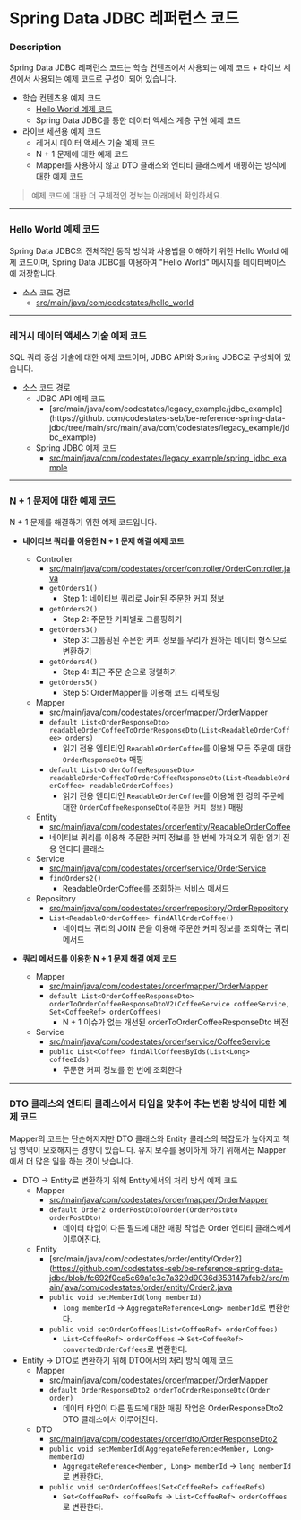 # Spring Data JDBC 레퍼런스 코드

### Description
Spring Data JDBC 레퍼런스 코드는 학습 컨텐츠에서 사용되는 예제 코드 + 라이브 세션에서 사용되는 예제 코드로 구성이 되어 있습니다.
* 학습 컨텐츠용 예제 코드
  * [Hello World 예제 코드](#hello-world-예제-코드)
  * Spring Data JDBC를 통한 데이터 액세스 계층 구현 예제 코드
* 라이브 세션용 예제 코드
  * 레거시 데이터 액세스 기술 예제 코드
  * N + 1 문제에 대한 예제 코드
  * Mapper를 사용하지 않고 DTO 클래스와 엔티티 클래스에서 매핑하는 방식에 대한 예제 코드
  
> 예제 코드에 대한 더 구체적인 정보는 아래에서 확인하세요.

---

### Hello World 예제 코드
Spring Data JDBC의 전체적인 동작 방식과 사용법을 이해하기 위한 Hello World 예제 코드이며, Spring Data JDBC를 이용하여 "Hello World" 메시지를 데이터베이스에 저장합니다.

* 소스 코드 경로
  * [src/main/java/com/codestates/hello_world](https://github.com/codestates-seb/be-reference-spring-data-jdbc/tree/main/src/main/java/com/codestates/hello_world)

---

### 레거시 데이터 액세스 기술 예제 코드
SQL 쿼리 중심 기술에 대한 예제 코드이며, JDBC API와 Spring JDBC로 구성되어 있습니다.
* 소스 코드 경로
  * JDBC API 예제 코드
    * [src/main/java/com/codestates/legacy_example/jdbc_example](https://github.
      com/codestates-seb/be-reference-spring-data-jdbc/tree/main/src/main/java/com/codestates/legacy_example/jdbc_example)
  * Spring JDBC 예제 코드
    * [src/main/java/com/codestates/legacy_example/spring_jdbc_example](https://github.com/codestates-seb/be-reference-spring-data-jdbc/tree/main/src/main/java/com/codestates/legacy_example/spring_jdbc_example)

---

### N + 1 문제에 대한 예제 코드
N + 1 문제를 해결하기 위한 예제 코드입니다.
* **네이티브 쿼리를 이용한 N + 1 문제 해결 예제 코드**
  * Controller
    * [src/main/java/com/codestates/order/controller/OrderController.java](https://github.com/codestates-seb/be-reference-spring-data-jdbc/blob/fc692f0ca5c69a1c3c7a329d9036d353147afeb2/src/main/java/com/codestates/order/controller/OrderController.java)
    * `getOrders1()`
      * Step 1: 네이티브 쿼리로 Join된 주문한 커피 정보
    * `getOrders2()`
      * Step 2: 주문한 커피별로 그룹핑하기
    * `getOrders3()`
      * Step 3: 그룹핑된 주문한 커피 정보를 우리가 원하는 데이터 형식으로 변환하기
    * `getOrders4()`
      * Step 4: 최근 주문 순으로 정렬하기
    * `getOrders5()`
      * Step 5: OrderMapper를 이용해 코드 리팩토링
  * Mapper
    * [src/main/java/com/codestates/order/mapper/OrderMapper](https://github.com/codestates-seb/be-reference-spring-data-jdbc/blob/fc692f0ca5c69a1c3c7a329d9036d353147afeb2/src/main/java/com/codestates/order/mapper/OrderMapper.java)
    * `default List<OrderResponseDto> readableOrderCoffeeToOrderResponseDto(List<ReadableOrderCoffee> orders)`
      * 읽기 전용 엔티티인 `ReadableOrderCoffee`를 이용해 모든 주문에 대한 `OrderResponseDto` 매핑
    * `default List<OrderCoffeeResponseDto> readableOrderCoffeeToOrderCoffeeResponseDto(List<ReadableOrderCoffee> readableOrderCoffees)`
      * 읽기 전용 엔티티인 `ReadableOrderCoffee`를 이용해 한 겅의 주문에 대한 `OrderCoffeeResponseDto(주문한 커피 정보)` 매핑
  * Entity
    * [src/main/java/com/codestates/order/entity/ReadableOrderCoffee](https://github.com/codestates-seb/be-reference-spring-data-jdbc/blob/fc692f0ca5c69a1c3c7a329d9036d353147afeb2/src/main/java/com/codestates/order/entity/ReadableOrderCoffee.java)
    * 네이티브 쿼리를 이용해 주문한 커피 정보를 한 번에 가져오기 위한 읽기 전용 엔티티 클래스
  * Service
    * [src/main/java/com/codestates/order/service/OrderService](https://github.com/codestates-seb/be-reference-spring-data-jdbc/blob/fc692f0ca5c69a1c3c7a329d9036d353147afeb2/src/main/java/com/codestates/order/service/OrderService.java)
    * `findOrders2()`
      * ReadableOrderCoffee를 조회하는 서비스 메서드
  * Repository
    * [src/main/java/com/codestates/order/repository/OrderRepository](https://github.com/codestates-seb/be-reference-spring-data-jdbc/blob/fc692f0ca5c69a1c3c7a329d9036d353147afeb2/src/main/java/com/codestates/order/repository/OrderRepository.java)
    * `List<ReadableOrderCoffee> findAllOrderCoffee()`
      * 네이티브 쿼리의 JOIN 문을 이용해 주문한 커피 정보를 조회하는 쿼리 메서드
        
* **쿼리 메서드를 이용한 N + 1 문제 해결 예제 코드**
  * Mapper
    * [src/main/java/com/codestates/order/mapper/OrderMapper](https://github.com/codestates-seb/be-reference-spring-data-jdbc/blob/fc692f0ca5c69a1c3c7a329d9036d353147afeb2/src/main/java/com/codestates/order/mapper/OrderMapper.java)
    * `default List<OrderCoffeeResponseDto> orderToOrderCoffeeResponseDtoV2(CoffeeService coffeeService,
      Set<CoffeeRef> orderCoffees)`
      * N + 1 이슈가 없는 개선된 orderToOrderCoffeeResponseDto 버전
  * Service
    * [src/main/java/com/codestates/order/service/CoffeeService](https://github.com/codestates-seb/be-reference-spring-data-jdbc/blob/fc692f0ca5c69a1c3c7a329d9036d353147afeb2/src/main/java/com/codestates/coffee/service/CoffeeService.java)
    * `public List<Coffee> findAllCoffeesByIds(List<Long> coffeeIds)`
      * 주문한 커피 정보를 한 번에 조회한다

---

### DTO 클래스와 엔티티 클래스에서 타입을 맞추어 추는 변환 방식에 대한 예제 코드
Mapper의 코드는 단순해지지만 DTO 클래스와 Entity 클래스의 복잡도가 높아지고 책임 영역이 모호해지는 경향이 있습니다. 유지 보수를 용이하게 하기 위해서는 Mapper에서 더 많은 일을 하는 것이 낫습니다.
* DTO -> Entity로 변환하기 위해 Entity에서의 처리 방식 예제 코드
  * Mapper
    * [src/main/java/com/codestates/order/mapper/OrderMapper](https://github.com/codestates-seb/be-reference-spring-data-jdbc/blob/fc692f0ca5c69a1c3c7a329d9036d353147afeb2/src/main/java/com/codestates/order/mapper/OrderMapper.java)
    * `default Order2 orderPostDtoToOrder(OrderPostDto orderPostDto)`
      * 데이터 타입이 다른 필드에 대한 매핑 작업은 Order 엔티티 클래스에서 이루어진다.
  * Entity
    * [src/main/java/com/codestates/order/entity/Order2](https://github.com/codestates-seb/be-reference-spring-data-jdbc/blob/fc692f0ca5c69a1c3c7a329d9036d353147afeb2/src/main/java/com/codestates/order/entity/Order2.java
    * `public void setMemberId(long memberId)`
      * `long memberId` -> `AggregateReference<Long> memberId`로 변환한다.
    * `public void setOrderCoffees(List<CoffeeRef> orderCoffees)`
      * `List<CoffeeRef> orderCoffees` -> `Set<CoffeeRef> convertedOrderCoffees`로 변환한다.
* Entity -> DTO로 변환하기 위해 DTO에서의 처리 방식 예제 코드
  * Mapper
    * [src/main/java/com/codestates/order/mapper/OrderMapper](https://github.com/codestates-seb/be-reference-spring-data-jdbc/blob/fc692f0ca5c69a1c3c7a329d9036d353147afeb2/src/main/java/com/codestates/order/mapper/OrderMapper.java)
    * `default OrderResponseDto2 orderToOrderResponseDto(Order order)`
      * 데이터 타입이 다른 필드에 대한 매핑 작업은 OrderResponseDto2 DTO 클래스에서 이루어진다.
  * DTO
    * [src/main/java/com/codestates/order/dto/OrderResponseDto2](https://github.com/codestates-seb/be-reference-spring-data-jdbc/blob/8babfcc9e78a9c8594f88ab477988aa01f15fe5d/src/main/java/com/codestates/order/dto/OrderResponseDto2.java)
    * `public void setMemberId(AggregateReference<Member, Long> memberId)`
      * `AggregateReference<Member, Long> memberId` -> `long memberId`로 변환한다.
    * `public void setOrderCoffees(Set<CoffeeRef> coffeeRefs)`
      * `Set<CoffeeRef> coffeeRefs` -> `List<CoffeeRef> orderCoffees`로 변환한다.
